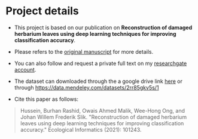 # Project details
- This project is based on our publication on **Reconstruction of damaged herbarium leaves using deep learning techniques for improving classification accuracy**. 
- Please refers to the [original manuscript](https://www.sciencedirect.com/science/article/pii/S1574954121000340) for more details.

- You can also follow and request a private full text on my [researchgate account](https://www.researchgate.net/profile/Burhan_Hussein3).

- The dataset can downloaded through the a google drive link [here](https://drive.google.com/file/d/1K9LbHeG8pXtdvcUhZJxq9ZugjFyGpSI6/view?usp=sharing) or through https://data.mendeley.com/datasets/2rr85gkv5s/1

- Cite this paper as follows:
> Hussein, Burhan Rashid, Owais Ahmed Malik, Wee-Hong Ong, and Johan Willem Frederik Slik. "Reconstruction of damaged herbarium leaves using deep learning techniques for improving classification accuracy." Ecological Informatics (2021): 101243.
